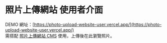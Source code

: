 # 照片上傳網站 使用者介面

DEMO 網址：[https://photo-upload-website-user.vercel.app/](https://photo-upload-website-user.vercel.app/)  
需搭配 [照片上傳網站 CMS](https://github.com/TSinChen/photo-upload-website-cms-f2e) 使用，上傳後在此瀏覽照片。
